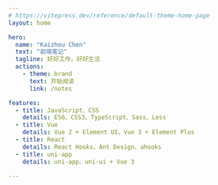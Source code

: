 ```yaml
---
# https://vitepress.dev/reference/default-theme-home-page
layout: home

hero:
  name: "Kaizhou Chen"
  text: "前端笔记"
  tagline: 好好工作，好好生活
  actions:
    - theme: brand
      text: 开始阅读
      link: /notes

features:
  - title: JavaScript、CSS
    details: ES6、CSS3、TypeScript、Sass、Less
  - title: Vue
    details: Vue 2 + Element UI、Vue 3 + Element Plus
  - title: React
    details: React Hooks、Ant Design、ahooks
  - title: uni-app
    details: uni-app、uni-ui + Vue 3

---
```


